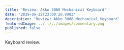 ```yaml
---
title: 'Review: Akko 3068 Mechanical Keyboard'
date: '2019-06-22T23:00:20.000Z'
description: 'Review: Akko 3068 Mechanical Keyboard'
featuredImage: ../../../images/commentary.png
published: false
---
```


Keyboard review.
